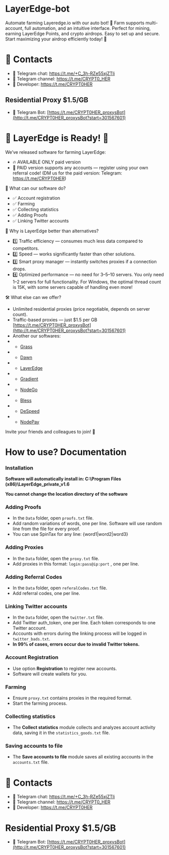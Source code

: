 # LayerEdge-bot

Automate farming Layeredge.io with our auto bot! 🚀 Farm supports multi-account, full automation, and an intuitive interface. Perfect for mining, earning LayerEdge Points, and crypto airdrops. Easy to set up and secure. Start maximizing your airdrop efficiently today! 🌱

# 🔗 Contacts
- 📩 Telegram chat: https://t.me/+C_3h-RZe55xjZTli
- 📩 Telegram channel: https://t.me/CRYPT0_HER
- 📩 Developer: https://t.me/CRYPT0HER

## Residential Proxy $1.5/GB
- 📩 Telegram Bot: [https://t.me/CRYPT0HER_proxysBot](http://t.me/CRYPT0HER_proxysBot?start=301567601)

# 🎉 LayerEdge is Ready! 🎉

We’ve released software for farming LayerEdge:


- 🔥 AVAILABLE ONLY paid version
- 💎 PAID version supports any accounts — register using your own referral code! (DM us for the paid version: Telegram: https://t.me/CRYPT0HER)

🚀 What can our software do?

- ✅ Account registration
- ✅ Farming
- ✅ Collecting statistics
- ✅ Adding Proofs
- ✅ Linking Twitter accounts


💪 Why is LayerEdge better than alternatives?
- 1️⃣ Traffic efficiency — consumes much less data compared to competitors.
- 2️⃣ Speed — works significantly faster than other solutions.
- 3️⃣ Smart proxy manager — instantly switches proxies if a connection drops.
- 4️⃣ Optimized performance — no need for 3–5–10 servers. You only need 1–2 servers for full functionality. For Windows, the optimal thread count is 15K, with some servers capable of handling even more!

🛠 What else can we offer?
- Unlimited residential proxies (price negotiable, depends on server count).
- Traffic-based proxies — just $1.5 per GB [https://t.me/CRYPT0HER_proxysBot](http://t.me/CRYPT0HER_proxysBot?start=301567601)
- Another our softwares:
- - [Grass](https://github.com/CRYPTO-HER/grass-bot)
- - [Dawn](https://github.com/CRYPTO-HER/dawn-bot)
- - [LayerEdge](https://github.com/CRYPTO-HER/LayerEdge-bot)
- - [Gradient](https://github.com/CRYPTO-HER/gradient-bot)
- - [NodeGo](https://github.com/CRYPTO-HER/NodeGo-bot)
- - [Bless](https://github.com/CRYPTO-HER/bless-bot)
- - [DeSpeed](https://github.com/CRYPTO-HER/DeSpeed-bot)
- - [NodePay](https://github.com/CRYPTO-HER/nodepay-bot)

Invite your friends and colleagues to join! 🚀


# How to use? Documentation
### Installation
**Software will automatically install in: C:\Program Files (x86)\LayerEdge_private_v1.6**

**You cannot change the location directory of the software**

### Adding Proofs
* In the `Data` folder, open `proofs.txt` file.
* Add random variations of words, one per line. Software will use random line from the file for every proof.
* You can use SpinTax for any line: {word1|word2|word3}

### Adding Proxies
* In the `Data` folder, open the `proxy.txt` file.
* Add proxies in this format: `login:pass@ip:port` , one per line.

### Adding Referral Codes
* In the `Data` folder, open `referalCodes.txt` file.
* Add referral codes, one per line.

### Linking Twitter accounts
* In the `Data` folder, open the `twitter.txt` file.
* Add Twitter auth_token, one per line. Each token corresponds to one Twitter account.
* Accounts with errors during the linking process will be logged in `twitter_bads.txt`.
* **In 99% of cases, errors occur due to invalid Twitter tokens.**

### Account Registration
* Use option **Registration** to register new accounts.
* Software will create wallets for you.

### Farming
* Ensure `proxy.txt` contains proxies in the required format.
* Start the farming process.

### Collecting statistics
* The **Collect statistics** module collects and analyzes account activity data, saving it in the `statistics_goods.txt` file.

### Saving accounts to file
* The **Save accounts to file** module saves all existing accounts in the `accounts.txt` file.

# 🔗 Contacts
- 📩 Telegram chat: https://t.me/+C_3h-RZe55xjZTli
- 📩 Telegram channel: https://t.me/CRYPT0_HER
- 📩 Developer: https://t.me/CRYPT0HER

# Residential Proxy $1.5/GB
- 📩 Telegram Bot: [https://t.me/CRYPT0HER_proxysBot](http://t.me/CRYPT0HER_proxysBot?start=301567601)
